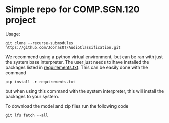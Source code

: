 # Simple repo for COMP.SGN.120 project

Usage:
```shell
git clone --recurse-submodules https://github.com/JoonasOT/AudioClassification.git
```

We recommend using a python virtual environment, but can be ran with just the
system base interpreter. The user just needs to have installed the packages listed
in [requirements.txt](requirements.txt). This can be easily done with the command
```shell
pip install -r requirements.txt
```
but when using this command with the system interpreter, this will install the
packages to your system.

To download the model and zip files run the following code
```shell
git lfs fetch --all
```